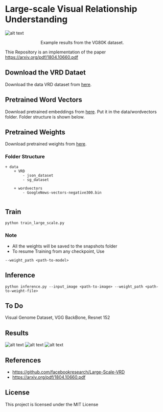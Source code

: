 # Large-scale Visual Relationship Understanding

![alt text](https://github.com/pranoyr/lvrd/blob/master/results/Examples.PNG)
<p align="center">Example results from the VG80K dataset.</p>

Thie Repository is an implementation of the paper https://arxiv.org/pdf/1804.10660.pdf

## Download the VRD Dataet
Download the data VRD dataset from [here](https://cs.stanford.edu/people/ranjaykrishna/vrd/).


## Pretrained Word Vectors
Download pretrained embeddings from [here](https://drive.google.com/file/d/0B7XkCwpI5KDYNlNUTTlSS21pQmM/edit).
Put it in the data/wordvectors folder. Folder structure is shown below.
    
## Pretrained Weights
Download pretrained weights from [here](https://drive.google.com/file/d/1kQaGPiNUdzRpPJw9EU64cV93x3Hl2MlL/view?usp=sharing).
    

### Folder Structure
```
+ data 
    + VRD
        - json_dataset
        - sg_dataset
        
    + wordvectors  
        - GoogleNews-vectors-negative300.bin  
           
```

## Train
```
python train_large_scale.py
```

### Note 
* All the weights will be saved to the snapshots folder 
* To resume Training from any checkpoint, Use
```
--weight_path <path-to-model> 
```

## Inference
```
python inference.py --input_image <path-to-image> --weight_path <path-to-weight-file>
```

## To Do
Visual Genome Dataset, VGG BackBone, Resnet 152

## Results
![alt text](https://github.com/pranoyr/large-scale-visual-relationship-understanding/blob/master/results/result.jpg)
![alt text](https://github.com/pranoyr/large-scale-visual-relationship-understanding/blob/master/results/result1.jpg)
![alt text](https://github.com/pranoyr/large-scale-visual-relationship-understanding/blob/master/results/result2.jpg)



## References
* https://github.com/facebookresearch/Large-Scale-VRD
* https://arxiv.org/pdf/1804.10660.pdf

## License
This project is licensed under the MIT License 